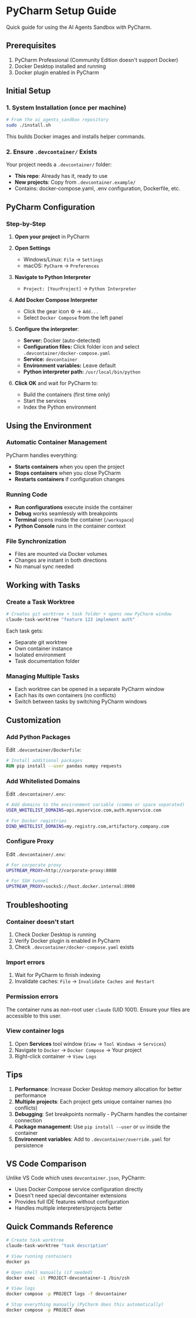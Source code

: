 # PyCharm Setup Guide

Quick guide for using the AI Agents Sandbox with PyCharm.

## Prerequisites

1. PyCharm Professional (Community Edition doesn't support Docker)
2. Docker Desktop installed and running
3. Docker plugin enabled in PyCharm

## Initial Setup

### 1. System Installation (once per machine)

```bash
# From the ai_agents_sandbox repository
sudo ./install.sh
```

This builds Docker images and installs helper commands.

### 2. Ensure `.devcontainer/` Exists

Your project needs a `.devcontainer/` folder:
- **This repo**: Already has it, ready to use
- **New projects**: Copy from `.devcontainer.example/`
- Contains: docker-compose.yaml, .env configuration, Dockerfile, etc.

## PyCharm Configuration

### Step-by-Step

1. **Open your project** in PyCharm

2. **Open Settings**
   - Windows/Linux: `File` → `Settings`
   - macOS: `PyCharm` → `Preferences`

3. **Navigate to Python Interpreter**
   - `Project: [YourProject]` → `Python Interpreter`

4. **Add Docker Compose Interpreter**
   - Click the gear icon ⚙️ → `Add...`
   - Select `Docker Compose` from the left panel

5. **Configure the interpreter**:
   - **Server:** Docker (auto-detected)
   - **Configuration files:** Click folder icon and select `.devcontainer/docker-compose.yaml`
   - **Service:** `devcontainer`
   - **Environment variables:** Leave default
   - **Python interpreter path:** `/usr/local/bin/python`

6. **Click OK** and wait for PyCharm to:
   - Build the containers (first time only)
   - Start the services
   - Index the Python environment

## Using the Environment

### Automatic Container Management

PyCharm handles everything:
- **Starts containers** when you open the project
- **Stops containers** when you close PyCharm
- **Restarts containers** if configuration changes

### Running Code

- **Run configurations** execute inside the container
- **Debug** works seamlessly with breakpoints
- **Terminal** opens inside the container (`/workspace`)
- **Python Console** runs in the container context

### File Synchronization

- Files are mounted via Docker volumes
- Changes are instant in both directions
- No manual sync needed

## Working with Tasks

### Create a Task Worktree

```bash
# Creates git worktree + task folder + opens new PyCharm window
claude-task-worktree "feature 123 implement auth"
```

Each task gets:
- Separate git worktree
- Own container instance
- Isolated environment
- Task documentation folder

### Managing Multiple Tasks

- Each worktree can be opened in a separate PyCharm window
- Each has its own containers (no conflicts)
- Switch between tasks by switching PyCharm windows

## Customization

### Add Python Packages

Edit `.devcontainer/Dockerfile`:
```dockerfile
# Install additional packages
RUN pip install --user pandas numpy requests
```

### Add Whitelisted Domains

Edit `.devcontainer/.env`:
```bash
# Add domains to the environment variable (comma or space separated)
USER_WHITELIST_DOMAINS=api.myservice.com,auth.myservice.com

# For Docker registries
DIND_WHITELIST_DOMAINS=my.registry.com,artifactory.company.com
```

### Configure Proxy

Edit `.devcontainer/.env`:
```bash
# For corporate proxy
UPSTREAM_PROXY=http://corporate-proxy:8080

# For SSH tunnel
UPSTREAM_PROXY=socks5://host.docker.internal:8900
```

## Troubleshooting

### Container doesn't start

1. Check Docker Desktop is running
2. Verify Docker plugin is enabled in PyCharm
3. Check `.devcontainer/docker-compose.yaml` exists

### Import errors

1. Wait for PyCharm to finish indexing
2. Invalidate caches: `File` → `Invalidate Caches and Restart`

### Permission errors

The container runs as non-root user `claude` (UID 1001). Ensure your files are accessible to this user.

### View container logs

1. Open **Services** tool window (`View` → `Tool Windows` → `Services`)
2. Navigate to `Docker` → `Docker Compose` → Your project
3. Right-click container → `View Logs`

## Tips

1. **Performance**: Increase Docker Desktop memory allocation for better performance
2. **Multiple projects**: Each project gets unique container names (no conflicts)
3. **Debugging**: Set breakpoints normally - PyCharm handles the container connection
4. **Package management**: Use `pip install --user` or `uv` inside the container
5. **Environment variables**: Add to `.devcontainer/override.yaml` for persistence

## VS Code Comparison

Unlike VS Code which uses `devcontainer.json`, PyCharm:
- Uses Docker Compose service configuration directly
- Doesn't need special devcontainer extensions
- Provides full IDE features without configuration
- Handles multiple interpreters/projects better

## Quick Commands Reference

```bash
# Create task worktree
claude-task-worktree "task description"

# View running containers
docker ps

# Open shell manually (if needed)
docker exec -it PROJECT-devcontainer-1 /bin/zsh

# View logs
docker compose -p PROJECT logs -f devcontainer

# Stop everything manually (PyCharm does this automatically)
docker compose -p PROJECT down
```